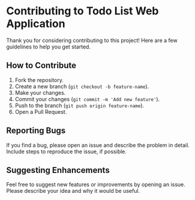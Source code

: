 # Contributing to Todo List Web Application

Thank you for considering contributing to this project! Here are a few guidelines to help you get started.

## How to Contribute

1. Fork the repository.
2. Create a new branch (`git checkout -b feature-name`).
3. Make your changes.
4. Commit your changes (`git commit -m 'Add new feature'`).
5. Push to the branch (`git push origin feature-name`).
6. Open a Pull Request.

## Reporting Bugs

If you find a bug, please open an issue and describe the problem in detail. Include steps to reproduce the issue, if possible.

## Suggesting Enhancements

Feel free to suggest new features or improvements by opening an issue. Please describe your idea and why it would be useful.
